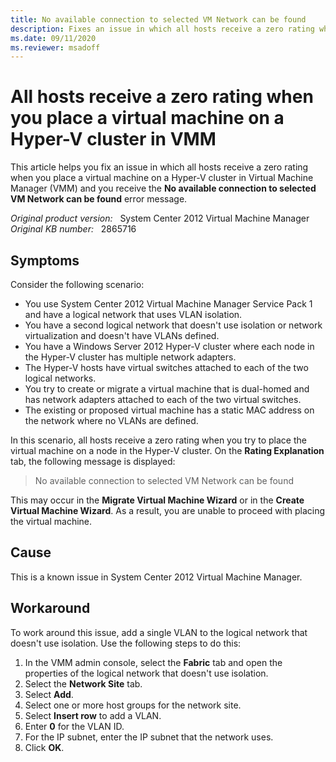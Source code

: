 ```yaml
---
title: No available connection to selected VM Network can be found
description: Fixes an issue in which all hosts receive a zero rating when you place a virtual machine on a Hyper-V cluster in Virtual Machine Manager.
ms.date: 09/11/2020
ms.reviewer: msadoff
---
```

# All hosts receive a zero rating when you place a virtual machine on a Hyper-V cluster in VMM

This article helps you fix an issue in which all hosts receive a zero rating when you place a virtual machine on a Hyper-V cluster in Virtual Machine Manager (VMM) and you receive the **No available connection to selected VM Network can be found** error message.

_Original product version:_ &nbsp; System Center 2012 Virtual Machine Manager  
_Original KB number:_ &nbsp; 2865716

## Symptoms

Consider the following scenario:

- You use System Center 2012 Virtual Machine Manager Service Pack 1 and have a logical network that uses VLAN isolation.
- You have a second logical network that doesn't use isolation or network virtualization and doesn't have VLANs defined.
- You have a Windows Server 2012 Hyper-V cluster where each node in the Hyper-V cluster has multiple network adapters.
- The Hyper-V hosts have virtual switches attached to each of the two logical networks.
- You try to create or migrate a virtual machine that is dual-homed and has network adapters attached to each of the two virtual switches.
- The existing or proposed virtual machine has a static MAC address on the network where no VLANs are defined.

In this scenario, all hosts receive a zero rating when you try to place the virtual machine on a node in the Hyper-V cluster. On the **Rating Explanation** tab, the following message is displayed:

> No available connection to selected VM Network can be found

This may occur in the **Migrate Virtual Machine Wizard** or in the **Create Virtual Machine Wizard**. As a result, you are unable to proceed with placing the virtual machine.

## Cause

This is a known issue in System Center 2012 Virtual Machine Manager.

## Workaround

To work around this issue, add a single VLAN to the logical network that doesn't use isolation. Use the following steps to do this:

1. In the VMM admin console, select the **Fabric** tab and open the properties of the logical network that doesn't use isolation.
2. Select the **Network Site** tab.
3. Select **Add**.
4. Select one or more host groups for the network site.
5. Select **Insert row** to add a VLAN.
6. Enter **0** for the VLAN ID.
7. For the IP subnet, enter the IP subnet that the network uses.
8. Click **OK**.
